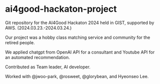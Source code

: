 # ai4good-hackaton-project
Git repository for the AI4Good Hackaton 2024 held in GIST, supported by AWS. (2024.03.23.-2024.03.24.)

Our project was a hobby class matching service and community for the retired people. 

We applied chatgpt from OpenAI API for a consultant and Youtube API for an automated recommendation. 

Contributed as Team leader, AI developer. 

Worked with @jwoo-park, @rosweet, @glorybean, and Hyeonseo Lee.
